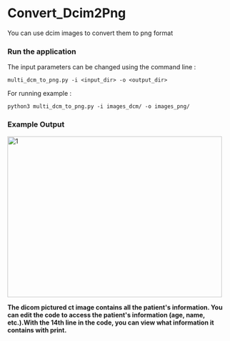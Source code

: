 # Convert_Dcim2Png
 You can use dcim images to convert them to png format

### Run the application

The input parameters can be changed using the command line :
~~~
multi_dcm_to_png.py -i <input_dir> -o <output_dir>
~~~~~~~~~
For running example :
~~~~
python3 multi_dcm_to_png.py -i images_dcm/ -o images_png/
~~~~~~~~~

### Example Output

<img src="https://github.com/MehmetOKUYAR/convert_dcim2png/blob/main/images_png/1.3.6.1.4.1.5962.99.1.2786334768.1849416866.1385765836848.10.0.png" alt="1" width = 480 height = 360px >


**The dicom pictured ct image contains all the patient's information. You can edit the code to access the patient's information (age, name, etc.).With the 14th line in the code, you can view what information it contains with print.**
 
